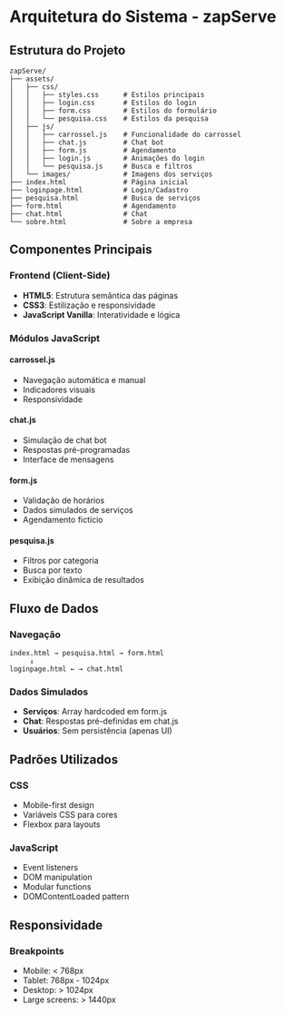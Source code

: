 # Arquitetura do Sistema - zapServe

## Estrutura do Projeto

```
zapServe/
├── assets/
│   ├── css/
│   │   ├── styles.css      # Estilos principais
│   │   ├── login.css       # Estilos do login
│   │   ├── form.css        # Estilos do formulário
│   │   └── pesquisa.css    # Estilos da pesquisa
│   ├── js/
│   │   ├── carrossel.js    # Funcionalidade do carrossel
│   │   ├── chat.js         # Chat bot
│   │   ├── form.js         # Agendamento
│   │   ├── login.js        # Animações do login
│   │   └── pesquisa.js     # Busca e filtros
│   └── images/             # Imagens dos serviços
├── index.html              # Página inicial
├── loginpage.html          # Login/Cadastro
├── pesquisa.html           # Busca de serviços
├── form.html               # Agendamento
├── chat.html               # Chat
└── sobre.html              # Sobre a empresa
```

## Componentes Principais

### Frontend (Client-Side)
- **HTML5**: Estrutura semântica das páginas
- **CSS3**: Estilização e responsividade
- **JavaScript Vanilla**: Interatividade e lógica

### Módulos JavaScript

#### carrossel.js
- Navegação automática e manual
- Indicadores visuais
- Responsividade

#### chat.js
- Simulação de chat bot
- Respostas pré-programadas
- Interface de mensagens

#### form.js
- Validação de horários
- Dados simulados de serviços
- Agendamento fictício

#### pesquisa.js
- Filtros por categoria
- Busca por texto
- Exibição dinâmica de resultados

## Fluxo de Dados

### Navegação
```
index.html → pesquisa.html → form.html
     ↓
loginpage.html ← → chat.html
```

### Dados Simulados
- **Serviços**: Array hardcoded em form.js
- **Chat**: Respostas pré-definidas em chat.js
- **Usuários**: Sem persistência (apenas UI)

## Padrões Utilizados

### CSS
- Mobile-first design
- Variáveis CSS para cores
- Flexbox para layouts

### JavaScript
- Event listeners
- DOM manipulation
- Modular functions
- DOMContentLoaded pattern

## Responsividade

### Breakpoints
- Mobile: < 768px
- Tablet: 768px - 1024px
- Desktop: > 1024px
- Large screens: > 1440px